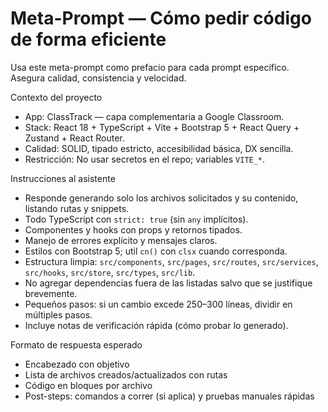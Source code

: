 # Meta-Prompt — Cómo pedir código de forma eficiente

Usa este meta-prompt como prefacio para cada prompt específico. Asegura calidad, consistencia y velocidad.

Contexto del proyecto
- App: ClassTrack — capa complementaria a Google Classroom.
- Stack: React 18 + TypeScript + Vite + Bootstrap 5 + React Query + Zustand + React Router.
- Calidad: SOLID, tipado estricto, accesibilidad básica, DX sencilla.
- Restricción: No usar secretos en el repo; variables `VITE_*`.

Instrucciones al asistente
- Responde generando solo los archivos solicitados y su contenido, listando rutas y snippets.
- Todo TypeScript con `strict: true` (sin `any` implícitos).
- Componentes y hooks con props y retornos tipados.
- Manejo de errores explícito y mensajes claros.
- Estilos con Bootstrap 5; util `cn()` con `clsx` cuando corresponda.
- Estructura limpia: `src/components`, `src/pages`, `src/routes`, `src/services`, `src/hooks`, `src/store`, `src/types`, `src/lib`.
- No agregar dependencias fuera de las listadas salvo que se justifique brevemente.
- Pequeños pasos: si un cambio excede 250–300 líneas, dividir en múltiples pasos.
- Incluye notas de verificación rápida (cómo probar lo generado).

Formato de respuesta esperado
- Encabezado con objetivo
- Lista de archivos creados/actualizados con rutas
- Código en bloques por archivo
- Post-steps: comandos a correr (si aplica) y pruebas manuales rápidas
